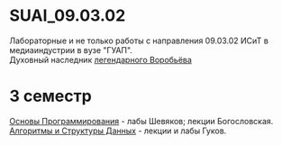 # SUAI_09.03.02  
Лабораторные и не только работы с направления 09.03.02 ИСиТ в медиаиндустрии в вузе "ГУАП".  
Духовный наследник [легендарного Воробьёва](https://github.com/vladcto/suai-labs/)  
# 3 семестр  
[Основы Программирования](https://github.com/MyataEtoki/SUAI_09.03.02/tree/main/3_semester/%D0%9E%D0%9F) - лабы Шевяков; лекции Богословская.  
[Алгоритмы и Структуры Данных](https://github.com/MyataEtoki/SUAI_09.03.02/tree/main/3_semester/%D0%90%D0%BB%D0%B8%D0%A1%D0%94) - лекции и лабы Гуков.  
